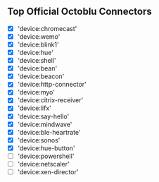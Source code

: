 ## Top Official Octoblu Connectors

- [x] 'device:chromecast'
- [x] 'device:wemo'
- [x] 'device:blink1'
- [x] 'device:hue'
- [x] 'device:shell'
- [x] 'device:bean'
- [x] 'device:beacon'
- [x] 'device:http-connector'
- [x] 'device:myo'
- [x] 'device:citrix-receiver'
- [x] 'device:lifx'
- [x] 'device:say-hello'
- [x] 'device:mindwave'
- [x] 'device:ble-heartrate'
- [x] 'device:sonos'
- [x] 'device:hue-button'
- [ ] 'device:powershell'
- [ ] 'device:netscaler'
- [ ] 'device:xen-director'
